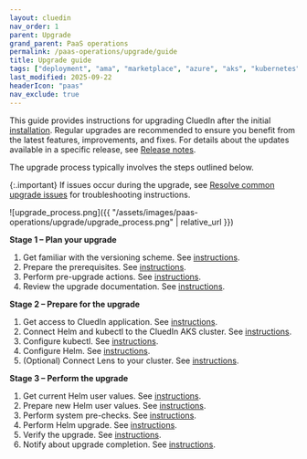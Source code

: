 ```yaml
---
layout: cluedin
nav_order: 1
parent: Upgrade
grand_parent: PaaS operations
permalink: /paas-operations/upgrade/guide
title: Upgrade guide
tags: ["deployment", "ama", "marketplace", "azure", "aks", "kubernetes", "upgrade"]
last_modified: 2025-09-22
headerIcon: "paas"
nav_exclude: true
---
```


This guide provides instructions for upgrading CluedIn after the initial [installation](/deployment). Regular upgrades are recommended to ensure you benefit from the latest features, improvements, and fixes. For details about the updates available in a specific release, see [Release notes](/release-notes).

The upgrade process typically involves the steps outlined below.

{:.important}
If issues occur during the upgrade, see [Resolve common upgrade issues](/paas-operations/upgrade/guide/resolve-common-upgrade-issues) for troubleshooting instructions.

![upgrade_process.png]({{ "/assets/images/paas-operations/upgrade/upgrade_process.png" | relative_url }})

**Stage 1 – Plan your upgrade**
1. Get familiar with the versioning scheme. See [instructions](/paas-operations/upgrade/guide/plan-the-upgrade#get-familiar-with-the-versioning-scheme).
1. Prepare the prerequisites. See [instructions](/paas-operations/upgrade/guide/plan-the-upgrade#prepare-the-prerequisites ).
1. Perform pre-upgrade actions. See [instructions](/paas-operations/upgrade/guide/plan-the-upgrade#perform-pre-upgrade-actions).
1. Review the upgrade documentation. See [instructions](/paas-operations/upgrade/guide/plan-the-upgrade#review-the-upgrade-documentation).

**Stage 2 – Prepare for the upgrade**
1. Get access to CluedIn application. See [instructions](/paas-operations/upgrade/guide/prepare-for-the-upgrade#get-access-to-cluedin-application).
1. Connect Helm and kubectl to the CluedIn AKS cluster. See [instructions](/paas-operations/upgrade/guide/prepare-for-the-upgrade#connect-helm-and-kubectl-to-the-cluedin-aks-cluster).
1. Configure kubectl. See [instructions](/paas-operations/upgrade/guide/prepare-for-the-upgrade#configure-kubectl).
1. Configure Helm. See [instructions](/paas-operations/upgrade/guide/prepare-for-the-upgrade#configure-helm).
1. (Optional) Connect Lens to your cluster. See [instructions](/paas-operations/upgrade/guide/prepare-for-the-upgrade#connect-lens-to-your-cluedin-cluster).

**Stage 3 – Perform the upgrade**
1. Get current Helm user values. See [instructions](/paas-operations/upgrade/guide/perform-the-upgrade#get-current-helm-user-values).
1. Prepare new Helm user values. See [instructions](/paas-operations/upgrade/guide/perform-the-upgrade#prepare-new-helm-user-values).
1. Perform system pre-checks. See [instructions](/paas-operations/upgrade/guide/perform-the-upgrade#perform-system-pre-checks).
1. Perform Helm upgrade. See [instructions](/paas-operations/upgrade/guide/perform-the-upgrade#perform-helm-upgrade).
1. Verify the upgrade. See [instructions](/paas-operations/upgrade/guide/perform-the-upgrade#verify-the-upgrade).
1. Notify about upgrade completion. See [instructions](/paas-operations/upgrade/guide/perform-the-upgrade#notify-about-upgrade-completion).



